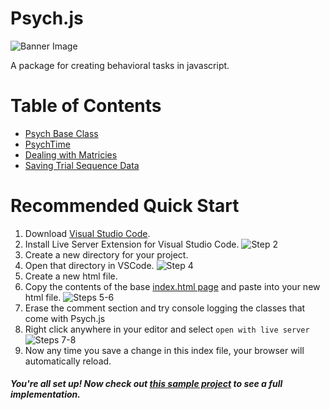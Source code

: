 # Psych.js

![Banner Image](https://typeofnan.dev/static/3ce1a720187d68500ea85fa52d59afad/c26dd/quiz-brain-2.jpg)

A package for creating behavioral tasks in javascript.

# Table of Contents

- [Psych Base Class](docs/Psych.md)
- [PsychTime](docs/PsychTime.md)
- [Dealing with Matricies](docs/Matrix.md)
- [Saving Trial Sequence Data](docs/ApiClient.md)

# Recommended Quick Start

1. Download [Visual Studio Code](https://code.visualstudio.com/download).
2. Install Live Server Extension for Visual Studio Code.
![Step 2](https://psychjs.alecneuro.com/images/qs2.png)
3. Create a new directory for your project.
4. Open that directory in VSCode.
![Step 4](https://psychjs.alecneuro.com/images/qs4.png)
5. Create a new html file.
6. Copy the contents of the base [index.html page](https://github.com/wessellab/Psych.js/blob/master/index.html) and paste into your new html file.
![Steps 5-6](https://psychjs.alecneuro.com/images/qs6.png)
7. Erase the comment section and try console logging the classes that come with Psych.js
8. Right click anywhere in your editor and select `open with live server`
![Steps 7-8](https://psychjs.alecneuro.com/images/qs8.png)
9. Now any time you save a change in this index file, your browser will automatically reload.

##### You're all set up! Now check out [this sample project]() to see a full implementation.